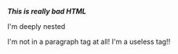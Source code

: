 ***This is really bad HTML***

I'm deeply nested

I'm not in a paragraph tag at all! I'm a useless tag!!